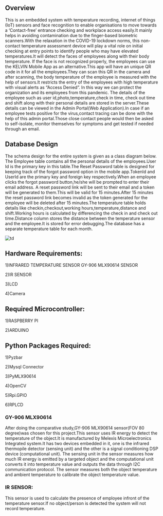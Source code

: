 	
## Overview	
	
This is an embedded system with temperature recording, internet of things (IoT) sensors and face recognition to enable organisations to move towards a ‘Contact-free’ entrance checking and workplace access easily.It mainly helps in avoiding contamination due to the finger-based biometric scanners.With the relaxation in the COVID-19 lockdown norms, this non-contact temperature assessment device will play a vital role on initial checking at entry points to identify people who may have elevated temperatures.It will detect the faces of employees along with their body temperature. If the face is not recognized properly, the employees can use the KELVIN Mobile App as an alternative.This app will have an unique QR code in it for all the employees.They can scan this QR in the camera and after scanning, the body temperature of the employee is measured with the help of sensors.It restricts the entry of the employees with high temperature with visual alerts as “Access Denied”. In this  way we can protect the organization and its employees from this pandemic.
The details of the employee such as user id,photo,temperature,check in time, check out time and shift along with their personal details are stored in the server.These details can be viewed in the Admin Portal(Web Application).In case if an employee tests positive for the virus,contact tracing can be done with the help of this admin portal.Those close contact people would then be asked to self-isolate, monitor themselves for symptoms and get tested if needed through an email.

## Database Design
The schema design for the entire system is given as a class diagram below. The Employee table contains all the personal details of the employees.User Id is the primary key in this table.The Reset Password table is designed for keeping track of the forgot password option in the mobile app.TokenId and UserId are the primary key and foreign key respectively.When an employee clicks the forgot password button,he/she will be prompted to enter their email address. A reset password link will be sent to  their email and a token will be generated to them.This will be valid for 15 minutes.After 15 minutes the reset password link becomes invalid as the token generated for the employee will be deleted after 15 minutes.The temperature table holds details like checkin,checkout,working hours,temperature,distance and shift.Working hours is calculated by differencing the check in and check out time.Distance column stores the distance between the temperature sensor and the employee.It is stored for error debugging.The database has a separate temperature table for each month.


![td](https://user-images.githubusercontent.com/59678585/101355608-d0061a00-38bc-11eb-941a-1ae9e364e604.png)

## Hardware Requirements:
 
 1)INFRARED TEMPERATURE SENSOR GY-906 MLX90614 SENSOR
 
 2)IR SENSOR
 
 3)LCD
 
 4)Camera
 

## Required Microcontroller:

 1)RASPBERRY PI 
 
 2)ARDUINO

## Python Packages Required:

 1)Pyzbar
 
 2)Mysql Connector
 
 3)PyMLX90614
 
 4)OpenCV
 
 5)Rpi.GPIO
 
 6)RPLCD

### GY-906 MLX90614
After doing the comparative study,GY-906 MLX90614 sensor(FOV 80 degree)was chosen for this project.This sensor uses IR energy to detect the temperature of the object.It is manufactured by Melexis Microelectronics Integrated system.It has two devices embedded in it, one is the infrared thermopile detector (sensing unit) and the other is a signal conditioning DSP device (computational unit).
 The sensing unit in the sensor measures how much IR energy is emitted by a targeted object and the computational unit converts it into temperature value and outputs the data through I2C communication protocol. The sensor measures both the object temperature and ambient temperature to calibrate the object temperature value.

### IR SENSOR:
This sensor is used to calculate the presence of employee infront of the temperature sensor.If no object/person is detected the system will not record temperature.






